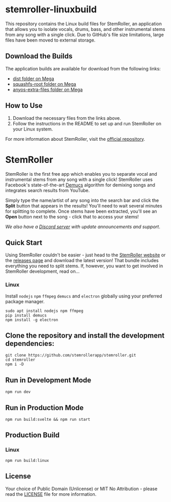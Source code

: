 # stemroller-linuxbuild

This repository contains the Linux build files for StemRoller, an application that allows you to isolate vocals, drums, bass, and other instrumental stems from any song with a single click. Due to GitHub's file size limitations, large files have been moved to external storage.

## Download the Builds

The application builds are available for download from the following links:

- [dist folder on Mega](https://mega.nz/folder/MjxR3LjI#ayf_jR_XzG5JmlEQ73811w)
- [squashfs-root folder on Mega](https://mega.nz/folder/tjA03Ibb#I73Qo-nus6Vp05LDw6Z5eg)
- [anyos-extra-files folder on Mega](https://mega.nz/folder/N2RWlKIT#vkxEnFRVTcQPkUS2z8m8IA)

## How to Use

1. Download the necessary files from the links above.
2. Follow the instructions in the README to set up and run StemRoller on your Linux system.

For more information about StemRoller, visit the [official repository](https://github.com/stemrollerapp/stemroller).


# StemRoller

StemRoller is the first free app which enables you to separate vocal and instrumental stems from any song with a single click! StemRoller uses Facebook's state-of-the-art [Demucs](https://github.com/facebookresearch/demucs) algorithm for demixing songs and integrates search results from YouTube.

Simply type the name/artist of any song into the search bar and click the **Split** button that appears in the results! You'll need to wait several minutes for splitting to complete. Once stems have been extracted, you'll see an **Open** button next to the song - click that to access your stems!

_We also have a [Discord server](https://www.stemroller.com/chat) with update announcements and support_.

## Quick Start

Using StemRoller couldn't be easier - just head to the [StemRoller website](https://stemroller.com) or the [releases page](https://github.com/stemrollerapp/stemroller/releases) and download the latest version! That bundle includes everything you need to split stems. If, however, you want to get involved in StemRoller development, read on...

### Linux 

Install `nodejs` `npm` `ffmpeg` `demucs` and `electron` globally using your preferred package manager. 

```
sudo apt install nodejs npm ffmpeg
pip install demucs
npm install -g electron
```

## Clone the repository and install the development dependencies:

```
git clone https://github.com/stemrollerapp/stemroller.git
cd stemroller
npm i -D
```

## Run in Development Mode

`npm run dev`

## Run in Production Mode

`npm run build:svelte && npm run start`

## Production Build

### Linux

`npm run build:linux`

## License

Your choice of Public Domain (Unlicense) or MIT No Attribution - please read the [LICENSE](https://github.com/stemrollerapp/stemroller/blob/main/LICENSE) file for more information.
